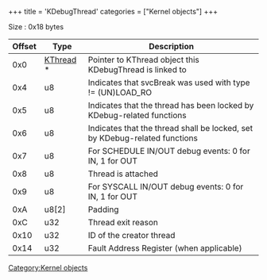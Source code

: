 +++
title = 'KDebugThread'
categories = ["Kernel objects"]
+++

Size : 0x18 bytes

| Offset | Type                             | Description                                                                |
|--------|----------------------------------|----------------------------------------------------------------------------|
| 0x0    | [KThread](KThread "wikilink") \* | Pointer to KThread object this KDebugThread is linked to                   |
| 0x4    | u8                               | Indicates that svcBreak was used with type != (UN)LOAD_RO                  |
| 0x5    | u8                               | Indicates that the thread has been locked by KDebug-related functions      |
| 0x6    | u8                               | Indicates that the thread shall be locked, set by KDebug-related functions |
| 0x7    | u8                               | For SCHEDULE IN/OUT debug events: 0 for IN, 1 for OUT                      |
| 0x8    | u8                               | Thread is attached                                                         |
| 0x9    | u8                               | For SYSCALL IN/OUT debug events: 0 for IN, 1 for OUT                       |
| 0xA    | u8\[2\]                          | Padding                                                                    |
| 0xC    | u32                              | Thread exit reason                                                         |
| 0x10   | u32                              | ID of the creator thread                                                   |
| 0x14   | u32                              | Fault Address Register (when applicable)                                   |

[Category:Kernel objects](Category:Kernel_objects "wikilink")
